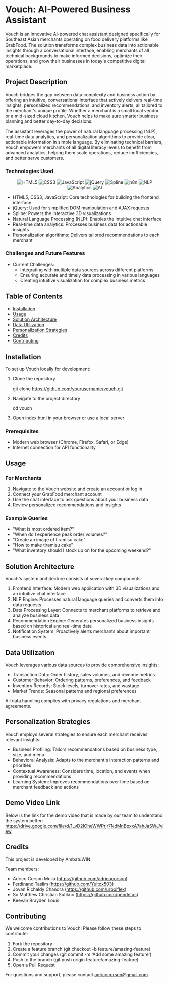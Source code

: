 # Vouch: AI-Powered Business Assistant

Vouch is an innovative AI-powered chat assistant designed specifically for Southeast Asian merchants operating on food delivery platforms like GrabFood. The solution transforms complex business data into actionable insights through a conversational interface, enabling merchants of all technical backgrounds to make informed decisions, optimize their operations, and grow their businesses in today's competitive digital marketplace.

## Project Description

Vouch bridges the gap between data complexity and business action by offering an intuitive, conversational interface that actively delivers real-time insights, personalized recommendations, and inventory alerts, all tailored to the merchant's unique profile. Whether a merchant is a small local vendor or a mid-sized cloud kitchen, Vouch helps to make sure smarter business planning and better day-to-day decisions.

The assistant leverages the power of natural language processing (NLP), real-time data analytics, and personalization algorithms to provide clear, actionable information in simple language. By eliminating technical barriers, Vouch empowers merchants of all digital literacy levels to benefit from advanced analytics, helping them scale operations, reduce inefficiencies, and better serve customers.

### Technologies Used
<div align="center">
  <img src="https://img.shields.io/badge/-HTML5-E34F26?style=for-the-badge&logo=html5&logoColor=white" alt="HTML5" />
  <img src="https://img.shields.io/badge/-CSS3-1572B6?style=for-the-badge&logo=css3&logoColor=white" alt="CSS3" />
  <img src="https://img.shields.io/badge/-JavaScript-F7DF1E?style=for-the-badge&logo=javascript&logoColor=black" alt="JavaScript" />
  <img src="https://img.shields.io/badge/-jQuery-0769AD?style=for-the-badge&logo=jquery&logoColor=white" alt="jQuery" />
  <img src="https://img.shields.io/badge/-Spline-FF3366?style=for-the-badge&logo=spline&logoColor=white" alt="Spline" />
  <img src="https://img.shields.io/badge/-n8n-FF6600?style=for-the-badge&logo=n8n&logoColor=white" alt="n8n" />
  <img src="https://img.shields.io/badge/-NLP-4DB33D?style=for-the-badge&logo=nlp&logoColor=white" alt="NLP" />
  <img src="https://img.shields.io/badge/-Analytics-FF6F00?style=for-the-badge&logo=google-analytics&logoColor=white" alt="Analytics" />
  <img src="https://img.shields.io/badge/-AI-0081CB?style=for-the-badge&logo=artificial-intelligence&logoColor=white" alt="AI" />
</div>

- HTML5, CSS3, JavaScript: Core technologies for building the frontend interface
- jQuery: Used for simplified DOM manipulation and AJAX requests
- Spline: Powers the interactive 3D visualizations
- Natural Language Processing (NLP): Enables the intuitive chat interface
- Real-time data analytics: Processes business data for actionable insights
- Personalization algorithms: Delivers tailored recommendations to each merchant


### Challenges and Future Features
- Current Challenges: 
  - Integrating with multiple data sources across different platforms
  - Ensuring accurate and timely data processing in various languages
  - Creating intuitive visualization for complex business metrics
  
## Table of Contents
- [Installation](#installation)
- [Usage](#usage)
- [Solution Architecture](#solution-architecture)
- [Data Utilization](#data-utilization)
- [Personalization Strategies](#personalization-strategies)
- [Credits](#credits)
- [Contributing](#contributing)

## Installation

To set up Vouch locally for development:

1. Clone the repository
   
   git clone https://github.com/yourusername/vouch.git
   

2. Navigate to the project directory
   
   cd vouch
   

3. Open index.html in your browser or use a local server

### Prerequisites
- Modern web browser (Chrome, Firefox, Safari, or Edge)
- Internet connection for API functionality

## Usage

### For Merchants
1. Navigate to the Vouch website and create an account or log in
2. Connect your GrabFood merchant account
3. Use the chat interface to ask questions about your business data
4. Review personalized recommendations and insights

### Example Queries
- "What is most ordered item?"
- "When do I experience peak order volumes?"
- "Create an image of tiramisu cake"
- "How to make tiramisu cake"
- "What inventory should I stock up on for the upcoming weekend?"

## Solution Architecture

Vouch's system architecture consists of several key components:

1. Frontend Interface: Modern web application with 3D visualizations and an intuitive chat interface
2. NLP Engine: Processes natural language queries and converts them into data requests
3. Data Processing Layer: Connects to merchant platforms to retrieve and analyze business data
4. Recommendation Engine: Generates personalized business insights based on historical and real-time data
5. Notification System: Proactively alerts merchants about important business events

## Data Utilization

Vouch leverages various data sources to provide comprehensive insights:

- Transaction Data: Order history, sales volumes, and revenue metrics
- Customer Behavior: Ordering patterns, preferences, and feedback
- Inventory Records: Stock levels, turnover rates, and wastage
- Market Trends: Seasonal patterns and regional preferences

All data handling complies with privacy regulations and merchant agreements.

## Personalization Strategies

Vouch employs several strategies to ensure each merchant receives relevant insights:

- Business Profiling: Tailors recommendations based on business type, size, and menu
- Behavioral Analysis: Adapts to the merchant's interaction patterns and priorities
- Contextual Awareness: Considers time, location, and events when providing recommendations
- Learning System: Improves recommendations over time based on merchant feedback and actions

## Demo Video Link

Below is the link for the demo video that is made by our team to understand the system better:
https://drive.google.com/file/d/1LvD2IOheWWPrjr7NdMnBpxxA7ahJaSWJ/view

## Credits

This project is developed by AmbatuWIN.

Team members:
- Adrico Corson Mulia (https://github.com/adricocorson)
- Ferdinand Taslim (https://github.com/Yuitox503)
- Jovan Richaldy Chandra (https://github.com/urboiflex)
- So Matthew Christian Sutikno (https://github.com/pendetas)
- Keevan Brayden Louis

## Contributing

We welcome contributions to Vouch! Please follow these steps to contribute:

1. Fork the repository
2. Create a feature branch (git checkout -b feature/amazing-feature)
3. Commit your changes (git commit -m 'Add some amazing feature')
4. Push to the branch (git push origin feature/amazing-feature)
5. Open a Pull Request

For questions and support, please contact adricocorson@gmail.com

